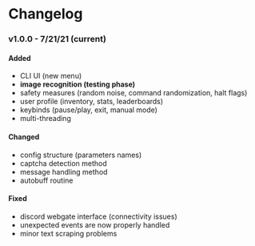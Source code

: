 # Changelog
###  v1.0.0 - 7/21/21 (current)
#### **Added**
- CLI UI (new menu)
- **image recognition (testing phase)**
- safety measures (random noise, command randomization, halt flags)
- user profile (inventory, stats, leaderboards)
- keybinds (pause/play, exit, manual mode)
- multi-threading 
#### **Changed**
- config structure (parameters names)
- captcha detection method
- message handling method
- autobuff routine
#### **Fixed**
- discord webgate interface (connectivity issues)
- unexpected events are now properly handled
- minor text scraping problems